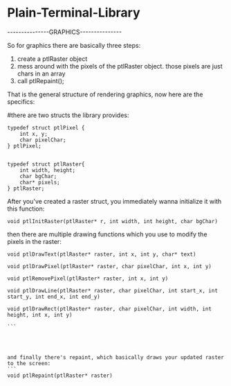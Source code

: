 # Plain-Terminal-Library

---------------GRAPHICS---------------


So for graphics there are basically three steps:

1) create a ptlRaster object
2) mess around with the pixels of the ptlRaster object. those pixels are just chars in an array
3) call ptlRepaint();

That is the general structure of rendering graphics, now here are the specifics:

#there are two structs the library provides:
```
typedef struct ptlPixel {
    int x, y;
    char pixelChar;
} ptlPixel;


typedef struct ptlRaster{
    int width, height;
    char bgChar;
    char* pixels;
} ptlRaster;
```

After you've created a raster struct, you immediately wanna initialize it with this function:
```
void ptlInitRaster(ptlRaster* r, int width, int height, char bgChar)
```





then there are multiple drawing functions which you use to modify the pixels in the raster:

````
void ptlDrawText(ptlRaster* raster, int x, int y, char* text)

void ptlDrawPixel(ptlRaster* raster, char pixelChar, int x, int y)

void ptlRemovePixel(ptlRaster* raster, int x, int y)

void ptlDrawLine(ptlRaster* raster, char pixelChar, int start_x, int start_y, int end_x, int end_y)

void ptlDrawRect(ptlRaster* raster, char pixelChar, int width, int height, int x, int y)

```




and finally there's repaint, which basically draws your updated raster to the screen:
```
void ptlRepaint(ptlRaster* raster)


